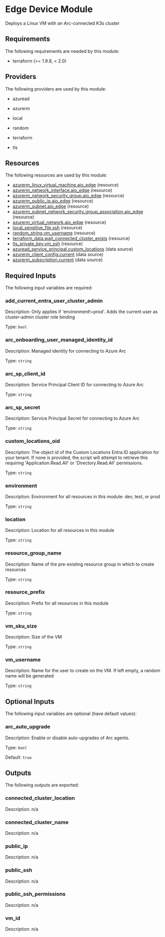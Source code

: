 <!-- BEGIN_TF_DOCS -->
# Edge Device Module

Deploys a Linux VM with an Arc-connected K3s cluster

## Requirements

The following requirements are needed by this module:

- terraform (>= 1.9.8, < 2.0)

## Providers

The following providers are used by this module:

- azuread

- azurerm

- local

- random

- terraform

- tls

## Resources

The following resources are used by this module:

- [azurerm_linux_virtual_machine.aio_edge](https://registry.terraform.io/providers/hashicorp/azurerm/latest/docs/resources/linux_virtual_machine) (resource)
- [azurerm_network_interface.aio_edge](https://registry.terraform.io/providers/hashicorp/azurerm/latest/docs/resources/network_interface) (resource)
- [azurerm_network_security_group.aio_edge](https://registry.terraform.io/providers/hashicorp/azurerm/latest/docs/resources/network_security_group) (resource)
- [azurerm_public_ip.aio_edge](https://registry.terraform.io/providers/hashicorp/azurerm/latest/docs/resources/public_ip) (resource)
- [azurerm_subnet.aio_edge](https://registry.terraform.io/providers/hashicorp/azurerm/latest/docs/resources/subnet) (resource)
- [azurerm_subnet_network_security_group_association.aio_edge](https://registry.terraform.io/providers/hashicorp/azurerm/latest/docs/resources/subnet_network_security_group_association) (resource)
- [azurerm_virtual_network.aio_edge](https://registry.terraform.io/providers/hashicorp/azurerm/latest/docs/resources/virtual_network) (resource)
- [local_sensitive_file.ssh](https://registry.terraform.io/providers/hashicorp/local/latest/docs/resources/sensitive_file) (resource)
- [random_string.vm_username](https://registry.terraform.io/providers/hashicorp/random/latest/docs/resources/string) (resource)
- [terraform_data.wait_connected_cluster_exists](https://registry.terraform.io/providers/hashicorp/terraform/latest/docs/resources/data) (resource)
- [tls_private_key.vm_ssh](https://registry.terraform.io/providers/hashicorp/tls/latest/docs/resources/private_key) (resource)
- [azuread_service_principal.custom_locations](https://registry.terraform.io/providers/hashicorp/azuread/latest/docs/data-sources/service_principal) (data source)
- [azurerm_client_config.current](https://registry.terraform.io/providers/hashicorp/azurerm/latest/docs/data-sources/client_config) (data source)
- [azurerm_subscription.current](https://registry.terraform.io/providers/hashicorp/azurerm/latest/docs/data-sources/subscription) (data source)

## Required Inputs

The following input variables are required:

### add\_current\_entra\_user\_cluster\_admin

Description: Only applies if 'environment!=prod'. Adds the current user as cluster-admin cluster role binding

Type: `bool`

### arc\_onboarding\_user\_managed\_identity\_id

Description: Managed identity for connecting to Azure Arc

Type: `string`

### arc\_sp\_client\_id

Description: Service Principal Client ID for connecting to Azure Arc

Type: `string`

### arc\_sp\_secret

Description: Service Principal Secret for connecting to Azure Arc

Type: `string`

### custom\_locations\_oid

Description: The object id of the Custom Locations Entra ID application for your tenant. If none is provided, the script will attempt to retrieve this requiring 'Application.Read.All' or 'Directory.Read.All' permissions.

Type: `string`

### environment

Description: Environment for all resources in this module: dev, test, or prod

Type: `string`

### location

Description: Location for all resources in this module

Type: `string`

### resource\_group\_name

Description: Name of the pre-existing resource group in which to create resources

Type: `string`

### resource\_prefix

Description: Prefix for all resources in this module

Type: `string`

### vm\_sku\_size

Description: Size of the VM

Type: `string`

### vm\_username

Description: Name for the user to create on the VM. If left empty, a random name will be generated

Type: `string`

## Optional Inputs

The following input variables are optional (have default values):

### arc\_auto\_upgrade

Description: Enable or disable auto-upgrades of Arc agents.

Type: `bool`

Default: `true`

## Outputs

The following outputs are exported:

### connected\_cluster\_location

Description: n/a

### connected\_cluster\_name

Description: n/a

### public\_ip

Description: n/a

### public\_ssh

Description: n/a

### public\_ssh\_permissions

Description: n/a

### vm\_id

Description: n/a
<!-- END_TF_DOCS -->